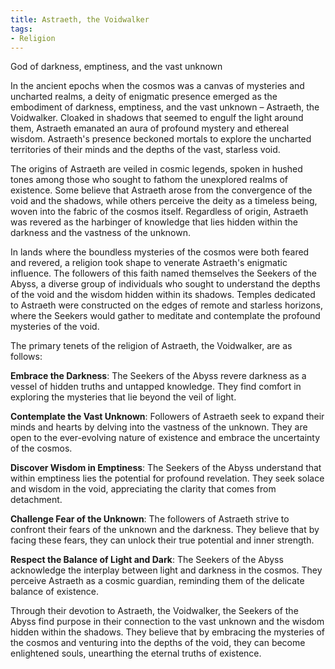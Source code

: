 ```yaml
---
title: Astraeth, the Voidwalker
tags:
- Religion
---
```

God of darkness, emptiness, and the vast unknown

In the ancient epochs when the cosmos was a canvas of mysteries and uncharted realms, a deity of enigmatic presence emerged as the embodiment of darkness, emptiness, and the vast unknown – Astraeth, the Voidwalker. Cloaked in shadows that seemed to engulf the light around them, Astraeth emanated an aura of profound mystery and ethereal wisdom. Astraeth's presence beckoned mortals to explore the uncharted territories of their minds and the depths of the vast, starless void.

The origins of Astraeth are veiled in cosmic legends, spoken in hushed tones among those who sought to fathom the unexplored realms of existence. Some believe that Astraeth arose from the convergence of the void and the shadows, while others perceive the deity as a timeless being, woven into the fabric of the cosmos itself. Regardless of origin, Astraeth was revered as the harbinger of knowledge that lies hidden within the darkness and the vastness of the unknown.

In lands where the boundless mysteries of the cosmos were both feared and revered, a religion took shape to venerate Astraeth's enigmatic influence. The followers of this faith named themselves the Seekers of the Abyss, a diverse group of individuals who sought to understand the depths of the void and the wisdom hidden within its shadows. Temples dedicated to Astraeth were constructed on the edges of remote and starless horizons, where the Seekers would gather to meditate and contemplate the profound mysteries of the void.

The primary tenets of the religion of Astraeth, the Voidwalker, are as follows:

**Embrace the Darkness**: The Seekers of the Abyss revere darkness as a vessel of hidden truths and untapped knowledge. They find comfort in exploring the mysteries that lie beyond the veil of light.

**Contemplate the Vast Unknown**: Followers of Astraeth seek to expand their minds and hearts by delving into the vastness of the unknown. They are open to the ever-evolving nature of existence and embrace the uncertainty of the cosmos.

**Discover Wisdom in Emptiness**: The Seekers of the Abyss understand that within emptiness lies the potential for profound revelation. They seek solace and wisdom in the void, appreciating the clarity that comes from detachment.

**Challenge Fear of the Unknown**: The followers of Astraeth strive to confront their fears of the unknown and the darkness. They believe that by facing these fears, they can unlock their true potential and inner strength.

**Respect the Balance of Light and Dark**: The Seekers of the Abyss acknowledge the interplay between light and darkness in the cosmos. They perceive Astraeth as a cosmic guardian, reminding them of the delicate balance of existence.

Through their devotion to Astraeth, the Voidwalker, the Seekers of the Abyss find purpose in their connection to the vast unknown and the wisdom hidden within the shadows. They believe that by embracing the mysteries of the cosmos and venturing into the depths of the void, they can become enlightened souls, unearthing the eternal truths of existence.
